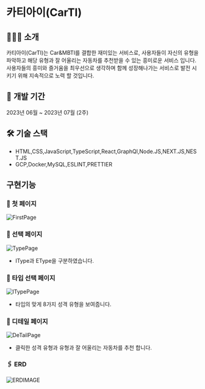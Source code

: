 # 카티아이(CarTI)

## 💁🏻‍♂️ 소개
카티아이(CarTI)는 Car&MBTI를 결합한 재미있는 서비스로, 사용자들이 자신의 유형을 파악하고 해당 유형과 잘 어울리는 자동차를 추천받을 수 있는 흥미로운 서비스 입니다. 사용자들의 흥미와 즐거움을 최우선으로 생각하며 함께 성장해나가는 서비스로 발전 시키기 위해 지속적으로 노력 할 것입니다.

## 📆 개발 기간
2023년 06월 ~ 2023년 07월 (2주)

## 🛠️ 기술 스택
- HTML,CSS,JavaScript,TypeScript,React,GraphQl,Node.JS,NEXT.JS,NEST.JS
- GCP,Docker,MySQL,ESLINT,PRETTIER

## 구현기능 

### 📖 첫 페이지
![FirstPage](https://github.com/ee5201/CarselfProject/assets/112098147/b99e3925-9321-44d1-bc78-adc1dc973d85)

### 📖 선택 페이지
![TypePage](https://github.com/ee5201/CarselfProject/assets/112098147/811ab893-f0be-4424-9b4c-15562756036d)

 - IType과 EType을 구분하였습니다.
   
### 📖 타입 선택 페이지
![ITypePage](https://github.com/ee5201/CarselfProject/assets/112098147/cfe949bb-12da-4a6b-a809-eff4ccdf6d01)

 - 타입의 맞게 8가지 성격 유형을 보여줍니다. 

### 📖 디테일 페이지
![DeTailPage](https://github.com/ee5201/CarselfProject/assets/112098147/abae542a-a892-4371-b6d3-d9848e100f2e)

- 클릭한 성격 유형과 유형과 잘 어울리는 자동차를 추천 합니다.


### 🖇️ ERD
![ERDIMAGE](https://github.com/ee5201/CarselfProject/assets/112098147/d3181b9b-269b-4070-a79d-baa38ba03c8a)
